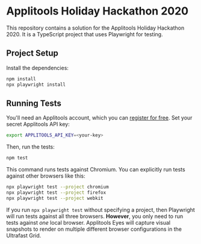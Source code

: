 # Applitools Holiday Hackathon 2020

This repository contains a solution for the Applitools Holiday Hackathon 2020.
It is a TypeScript project that uses Playwright for testing.


## Project Setup

Install the dependencies:

```bash
npm install
npx playwright install
```


## Running Tests

You'll need an Applitools account, which you can [register for free](https://auth.applitools.com/users/register).
Set your secret Applitools API key:

```bash
export APPLITOOLS_API_KEY=<your-key>
```

Then, run the tests:

```bash
npm test
```

This command runs tests against Chromium.
You can explicitly run tests against other browsers like this:

```bash
npx playwright test --project chromium
npx playwright test --project firefox
npx playwright test --project webkit
```

If you run `npx playwright test` without specifying a project,
then Playwright will run tests against all three browsers.
**However**, you only need to run tests against *one* local browser.
Applitools Eyes will capture visual snapshots to render on multiple different browser configurations in the Ultrafast Grid.
